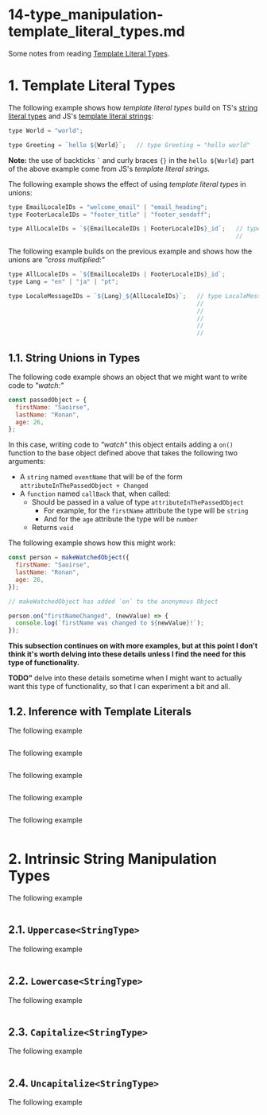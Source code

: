 
# 14-type_manipulation-template_literal_types.md

Some notes from reading
[Template Literal Types](https://www.typescriptlang.org/docs/handbook/2/template-literal-types.html).


# 1. Template Literal Types

The following example shows how *template literal types* build on TS's
[string literal types](https://www.typescriptlang.org/docs/handbook/2/everyday-types.html#literal-types)
and JS's
[template literal strings](https://developer.mozilla.org/en-US/docs/Web/JavaScript/Reference/Template_literals):

```javascript
type World = "world";

type Greeting = `hello ${World}`;   // type Greeting = "hello world"
```

**Note:** the use of backticks `` ` `` and curly braces `{}` in the `hello ${World}` part of the above example
come from JS's *template literal strings.*

The following example shows the effect of using *template literal types* in unions:

```javascript
type EmailLocaleIDs = "welcome_email" | "email_heading";
type FooterLocaleIDs = "footer_title" | "footer_sendoff";

type AllLocaleIDs = `${EmailLocaleIDs | FooterLocaleIDs}_id`;   // type AllLocaleIDs = "welcome_email_id" | "email_heading_id"
                                                                //                   | "footer_title_id" | "footer_sendoff_id"
```

The following example builds on the previous example and shows how the unions are *"cross multiplied:"*

```javascript
type AllLocaleIDs = `${EmailLocaleIDs | FooterLocaleIDs}_id`;
type Lang = "en" | "ja" | "pt";

type LocaleMessageIDs = `${Lang}_${AllLocaleIDs}`;   // type LocaleMessageIDs = "en_welcome_email_id" | "en_email_heading_id"
                                                     //                       | "en_footer_title_id" | "en_footer_sendoff_id"
                                                     //                       | "ja_welcome_email_id" | "ja_email_heading_id"
                                                     //                       | "ja_footer_title_id" | "ja_footer_sendoff_id"
                                                     //                       | "pt_welcome_email_id" | "pt_email_heading_id"
                                                     //                       | "pt_footer_title_id" | "pt_footer_sendoff_id"
```

## 1.1. String Unions in Types


The following code example shows an object that we might want to write code to *"watch:"*

```javascript
const passedObject = {
  firstName: "Saoirse",
  lastName: "Ronan",
  age: 26,
};
```

In this case, writing code to *"watch"* this object entails adding a `on()` function to the base object defined above
that takes the following two arguments:

- A `string` named `eventName` that will be of the form `attributeInThePassedObject + Changed`
- A `function` named `callBack` that, when called:
  - Should be passed in a value of type `attributeInThePassedObject`
    - For example, for the `firstName` attribute the type will be `string`
    - And for the `age` attribute the type will be `number`
  - Returns `void`

The following example shows how this might work:

```javascript
const person = makeWatchedObject({
  firstName: "Saoirse",
  lastName: "Ronan",
  age: 26,
});

// makeWatchedObject has added `on` to the anonymous Object

person.on("firstNameChanged", (newValue) => {
  console.log(`firstName was changed to ${newValue}!`);
});
```

**This subsection continues on with more examples, but at this point I don't think it's worth
delving into these details unless I find the need for this type of functionality.**

**TODO"** delve into these details sometime when I might want to actually want this type of functionality,
so that I can experiment a bit and all.

## 1.2. Inference with Template Literals


The following example 

```javascript
```


The following example 

```javascript
```


The following example 

```javascript
```


The following example 

```javascript
```


The following example 

```javascript
```



# 2. Intrinsic String Manipulation Types

The following example 

```javascript
```

## 2.1. `Uppercase<StringType>`

The following example 

```javascript
```

## 2.2. `Lowercase<StringType>`

The following example 

```javascript
```

## 2.3. `Capitalize<StringType>`


The following example 

```javascript
```

## 2.4. `Uncapitalize<StringType>`

The following example 

```javascript
```


